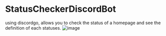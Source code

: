 # StatusCheckerDiscordBot
using discordgo, allows you to check the status of a homepage and see the definition of each statuses.
![image](https://user-images.githubusercontent.com/83158655/133933079-67514ea7-f53e-4374-b96a-8712e959887c.png)
